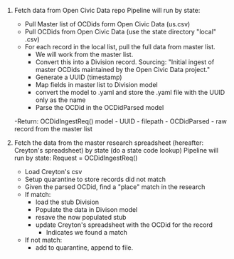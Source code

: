 1. Fetch data from Open Civic Data repo
    Pipeline will run by state:
    - Pull Master list of OCDids form Open Civic Data (us.csv)
    - Pull OCDids from Open Civic Data (use the state directory "local" .csv)
    - For each record in the local list, pull the full data from master list.
        - We will work from the master list.
        - Convert this into a Division record.
            Sourcing:  "Initial ingest of master OCDids maintained by the Open Civic Data project."
        - Generate a UUID (timestamp)
        - Map fields in master list to Division model
        - convert the  model to .yaml and store the .yaml file with the UUID
          only as the name
        - Parse the OCDid in the OCDidParsed model

    -Return:
        OCDidIngestReq() model
            - UUID
            - filepath
            - OCDidParsed
            - raw record from the master list

2. Fetch the data from the master research spreadsheet (hereafter: Creyton's spreadsheet) by state (do a state code lookup)
    Pipeline will run by state:
    Request = OCDidIngestReq()
    - Load  Creyton's csv
    - Setup quarantine to store records did not match
    - Given the parsed OCDid, find a "place" match in the research
    - If match:
        - load the stub Division
        - Populate the data in Divison model
        - resave the now populated stub
        - update Creyton's spreadsheet with the OCDid for the record
            - Indicates we found a match
    - If not match:
        - add to quarantine, append to file.
